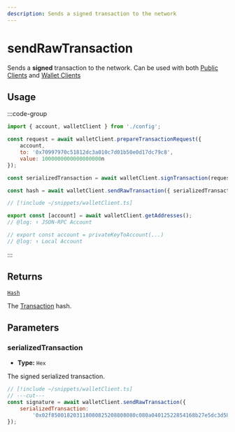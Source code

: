 ```yaml
---
description: Sends a signed transaction to the network
---
```


# sendRawTransaction

Sends a **signed** transaction to the network. Can be used with both [Public Clients](/docs/clients/public) and [Wallet Clients](/docs/clients/wallet)

## Usage

:::code-group

```js twoslash [example.ts]
import { account, walletClient } from './config';

const request = await walletClient.prepareTransactionRequest({
    account,
    to: '0x70997970c51812dc3a010c7d01b50e0d17dc79c8',
    value: 1000000000000000000n
});

const serializedTransaction = await walletClient.signTransaction(request);

const hash = await walletClient.sendRawTransaction({ serializedTransaction }); // [!code focus]
```

```js twoslash [config.ts] filename="config.ts"
// [!include ~/snippets/walletClient.ts]

export const [account] = await walletClient.getAddresses();
// @log: ↑ JSON-RPC Account

// export const account = privateKeyToAccount(...)
// @log: ↑ Local Account
```

:::

## Returns

[`Hash`](/docs/glossary/types#hash)

The [Transaction](/docs/glossary/terms#transaction) hash.

## Parameters

### serializedTransaction

- **Type:** `Hex`

The signed serialized transaction.

```js twoslash
// [!include ~/snippets/walletClient.ts]
// ---cut---
const signature = await walletClient.sendRawTransaction({
    serializedTransaction:
        '0x02f850018203118080825208808080c080a04012522854168b27e5dc3d5839bab5e6b39e1a0ffd343901ce1622e3d64b48f1a04e00902ae0502c4728cbf12156290df99c3ed7de85b1dbfe20b5c36931733a33' // [!code focus]
});
```
